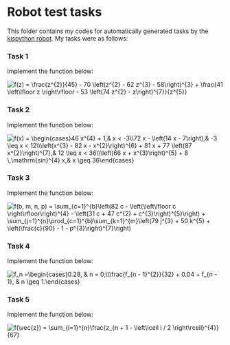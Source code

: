 # Robot test tasks
This folder contains my codes for automatically generated tasks by the
[kispython robot](http://kispython.ru).
My tasks were as follows:

### Task 1
Implement the function below:

<img src="https://latex.codecogs.com/svg.image?f(z)&space;=&space;\frac{z^{2}}{45}&space;-&space;70&space;&space;\left(z^{2}&space;-&space;62&space;&space;z^{3}&space;-&space;58\right)^{3}&space;&plus;&space;\frac{41&space;&space;\left\lfloor&space;z&space;\right\rfloor&space;-&space;53&space;&space;\left(74&space;&space;z^{2}&space;-&space;z\right)^{7}}{z^{5}}" title="f(z) = \frac{z^{2}}{45} - 70 \left(z^{2} - 62 z^{3} - 58\right)^{3} + \frac{41 \left\lfloor z \right\rfloor - 53 \left(74 z^{2} - z\right)^{7}}{z^{5}}" />

### Task 2
Implement the function below:

<img src="https://latex.codecogs.com/svg.image?f(x)&space;=&space;\begin{cases}46&space;&space;x^{4}&space;&plus;&space;1,&&space;x&space;<&space;-3\\72&space;&space;x&space;-&space;\left(14&space;&space;x&space;-&space;7\right),&&space;-3&space;\leq&space;x&space;<&space;12\\\left(x^{3}&space;-&space;82&space;&space;x&space;-&space;x^{2}\right)^{6}&space;&plus;&space;81&space;&space;x&space;&plus;&space;77&space;&space;\left(87&space;&space;x^{2}\right)^{7},&&space;12&space;\leq&space;x&space;<&space;36\\\left(66&space;&space;x&space;&plus;&space;x^{3}\right)^{5}&space;&plus;&space;8&space;&space;\,\mathrm{sin}^{4}&space;x,&&space;x&space;\geq&space;36\end{cases}" title="f(x) = \begin{cases}46 x^{4} + 1,& x < -3\\72 x - \left(14 x - 7\right),& -3 \leq x < 12\\\left(x^{3} - 82 x - x^{2}\right)^{6} + 81 x + 77 \left(87 x^{2}\right)^{7},& 12 \leq x < 36\\\left(66 x + x^{3}\right)^{5} + 8 \,\mathrm{sin}^{4} x,& x \geq 36\end{cases}" />

### Task 3
Implement the function below:

<img src="https://latex.codecogs.com/svg.image?f(b,&space;m,&space;n,&space;p)&space;=&space;\sum_{c=1}^{b}\left(82&space;&space;c&space;-&space;\left(\left\lfloor&space;c&space;\right\rfloor\right)^{4}&space;-&space;\left(31&space;&space;c&space;&plus;&space;47&space;&space;c^{2}&space;&plus;&space;c^{3}\right)^{5}\right)&space;&plus;&space;\sum_{j=1}^{n}\prod_{c=1}^{b}\sum_{k=1}^{m}\left(79&space;&space;j^{3}&space;&plus;&space;50&space;&space;k^{5}&space;&plus;&space;\left(\frac{c}{90}&space;-&space;1&space;-&space;p^{3}\right)^{7}\right)" title="f(b, m, n, p) = \sum_{c=1}^{b}\left(82 c - \left(\left\lfloor c \right\rfloor\right)^{4} - \left(31 c + 47 c^{2} + c^{3}\right)^{5}\right) + \sum_{j=1}^{n}\prod_{c=1}^{b}\sum_{k=1}^{m}\left(79 j^{3} + 50 k^{5} + \left(\frac{c}{90} - 1 - p^{3}\right)^{7}\right)" />

### Task 4
Implement the function below:

<img src="https://latex.codecogs.com/svg.image?f_n&space;=\begin{cases}0.28,&space;&&space;n&space;=&space;0;\\\frac{f_{n&space;-&space;1}^{2}}{32}&space;&plus;&space;0.04&space;&plus;&space;f_{n&space;-&space;1},&space;&&space;n&space;\geq&space;1.\end{cases}" title="f_n =\begin{cases}0.28, & n = 0;\\\frac{f_{n - 1}^{2}}{32} + 0.04 + f_{n - 1}, & n \geq 1.\end{cases}" />

### Task 5
Implement the function below:

<img src="https://latex.codecogs.com/svg.image?f(\vec{z})&space;=&space;\sum_{i=1}^{n}\frac{z_{n&space;&plus;&space;1&space;-&space;\left\lceil&space;i&space;/&space;2&space;\right\rceil}^{4}}{67}" title="f(\vec{z}) = \sum_{i=1}^{n}\frac{z_{n + 1 - \left\lceil i / 2 \right\rceil}^{4}}{67}" />
